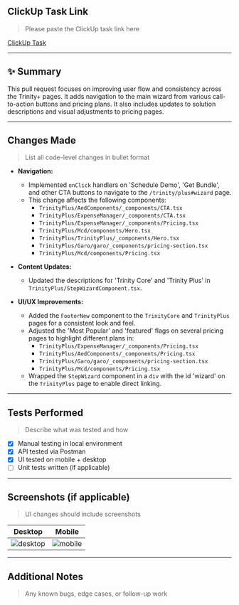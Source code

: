 ##  ClickUp Task Link

> Please paste the ClickUp task link here

[ClickUp Task](https://app.clickup.com/t/CU-XXXX)

---

## ✨ Summary

This pull request focuses on improving user flow and consistency across the Trinity+ pages. It adds navigation to the main wizard from various call-to-action buttons and pricing plans. It also includes updates to solution descriptions and visual adjustments to pricing pages.

---

##  Changes Made

> List all code-level changes in bullet format

- **Navigation:**
  - Implemented `onClick` handlers on 'Schedule Demo', 'Get Bundle', and other CTA buttons to navigate to the `/trinity/plus#wizard` page.
  - This change affects the following components:
    - `TrinityPlus/AedComponents/_components/CTA.tsx`
    - `TrinityPlus/ExpenseManager/_components/CTA.tsx`
    - `TrinityPlus/ExpenseManager/_components/Pricing.tsx`
    - `TrinityPlus/Mcd/components/Hero.tsx`
    - `TrinityPlus/TrinityPlus/_components/Hero.tsx`
    - `TrinityPlus/Garo/garo/_components/pricing-section.tsx`
    - `TrinityPlus/Mcd/components/Pricing.tsx`

- **Content Updates:**
  - Updated the descriptions for 'Trinity Core' and 'Trinity Plus' in `TrinityPlus/StepWizardComponent.tsx`.

- **UI/UX Improvements:**
  - Added the `FooterNew` component to the `TrinityCore` and `TrinityPlus` pages for a consistent look and feel.
  - Adjusted the 'Most Popular' and 'featured' flags on several pricing pages to highlight different plans in:
    - `TrinityPlus/ExpenseManager/_components/Pricing.tsx`
    - `TrinityPlus/AedComponents/_components/Pricing.tsx`
    - `TrinityPlus/Garo/garo/_components/pricing-section.tsx`
    - `TrinityPlus/Mcd/components/Pricing.tsx`
  - Wrapped the `StepWizard` component in a `div` with the id 'wizard' on the `TrinityPlus` page to enable direct linking.

---

##  Tests Performed

> Describe what was tested and how

- [x] Manual testing in local environment
- [x] API tested via Postman
- [x] UI tested on mobile + desktop
- [ ] Unit tests written (if applicable)

---

##  Screenshots (if applicable)

> UI changes should include screenshots

| Desktop | Mobile |
|--------|--------|
| ![desktop](URL_HERE) | ![mobile](URL_HERE) |

---

##  Additional Notes

> Any known bugs, edge cases, or follow-up work